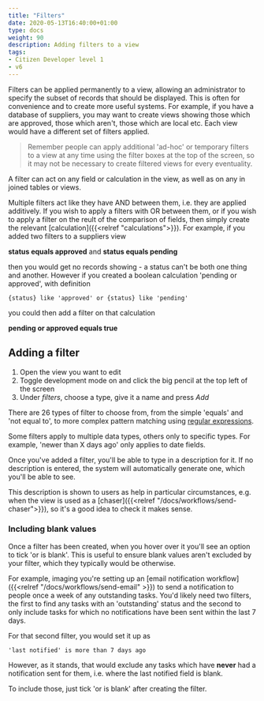 ```yaml
---
title: "Filters"
date: 2020-05-13T16:40:00+01:00
type: docs
weight: 90
description: Adding filters to a view
tags:
- Citizen Developer level 1
- v6
---
```

Filters can be applied permanently to a view, allowing an administrator to specify the subset of records that should be displayed. This is often for convenience and to create more useful systems. For example, if you have a database of suppliers, you may want to create views showing those which are approved, those which aren't, those which are local etc. Each view would have a different set of filters applied.

> Remember people can apply additional 'ad-hoc' or temporary filters to a view at any time using the filter boxes at the top of the screen, so it may not be necessary to create filtered views for every eventuality.

A filter can act on any field or calculation in the view, as well as on any in joined tables or views.

Multiple filters act like they have AND between them, i.e. they are applied additively. If you wish to apply a filters with OR between them, or if you wish to apply a filter on the reult of the comparison of fields, then simply create the relevant [calculation]({{<relref "calculations">}}). For example, if you added two filters to a suppliers view

**status equals approved** and **status equals pending**

then you would get no records showing - a status can't be both one thing and another. However if you created a boolean calculation 'pending or approved', with definition

`{status} like 'approved' or {status} like 'pending'`

you could then add a filter on that calculation

**pending or approved equals true**

## Adding a filter
1. Open the view you want to edit
2. Toggle development mode on and click the big pencil at the top left of the screen
3. Under _filters_, choose a type, give it a name and press _Add_


There are 26 types of filter to choose from, from the simple 'equals' and 'not equal to', to more complex pattern matching using [regular expressions](https://www.postgresql.org/docs/current/functions-matching.html#FUNCTIONS-POSIX-REGEXP).

Some filters apply to multiple data types, others only to specific types. For example, 'newer than X days ago' only applies to date fields.

Once you've added a filter, you'll be able to type in a description for it. If no description is entered, the system will automatically generate one, which you'll be able to see.

This description is shown to users as help in particular circumstances, e.g. when the view is used as a [chaser]({{<relref "/docs/workflows/send-chaser">}}), so it's a good idea to check it makes sense.

### Including blank values
Once a filter has been created, when you hover over it you'll see an option to tick 'or is blank'. This is useful to ensure blank values aren't excluded by your filter, which they typically would be otherwise.

For example, imaging you're setting up an [email notification workflow]({{<relref "/docs/workflows/send-email" >}}) to send a notification to people once a week of any outstanding tasks. You'd likely need two filters, the first to find any tasks with an 'outstanding' status and the second to only include tasks for which no notifications have been sent within the last 7 days.

For that second filter, you would set it up as

    'last notified' is more than 7 days ago

However, as it stands, that would exclude any tasks which have **never** had a notification sent for them, i.e. where the last notified field is blank.

To include those, just tick 'or is blank' after creating the filter.

